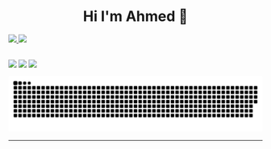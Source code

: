 <h1 align="center">Hi I'm Ahmed 👋</h1>
 <div>
  <a href="https://github.com/AhmedSayed2019">
  
  <img height="180em" src="https://github-readme-stats.vercel.app/api?username=babakoto&show_icons=true&theme=dracula&include_all_commits=true&count_private=true"/>
  <img height="180em" src="https://github-readme-stats.vercel.app/api/top-langs/?username=babakoto&layout=compact&langs_count=7&theme=dracula"/>
</div>
<div style="display: inline_block"><br>

 <!-- <img align="right" alt="babakoto" src="https://github.com/babakoto/babakoto/blob/main/mada.gif">-->
</div>
  
  
 
<div> 

  <a href = "mailto:e.AhmedSayed.cs2019@gmail.com"><img src="https://img.shields.io/badge/-Gmail-%23333?style=for-the-badge&logo=gmail&logoColor=white" target="_blank"></a>
  <a href="https://www.linkedin.com/in/ahmedsayed2019/" target="_blank"><img src="https://img.shields.io/badge/-LinkedIn-%230077B5?style=for-the-badge&logo=linkedin&logoColor=white" target="_blank"></a> 
  <a href="[https://www.linkedin.com/in/ahmedsayed2019/](https://ahmedsayed2019.github.io/)" target="_blank"><img src="https://img.shields.io/badge/-Prtfoilo-%230077B5?style=for-the-badge" target="_blank"></a> 

 ![Snake animation](https://github.com/babakoto/babakoto/blob/main/github-contribution-grid-snake.svg)

 </div>
  
 
</div>








<!--
Hi! This is an easter egg.
Congratulations you found the first one!

[![Matrix SVG](https://raw.githubusercontent.com/rodrigograca31/rodrigograca31/master/matrix.svg)](https://www.youtube.com/watch?v=SDkAGkd4NLc)

<!-- [![Anurag's GitHub stats](https://github-readme-stats.vercel.app/api?username=Ahmedsayed2019)](https://github.com/anuraghazra/github-readme-stats) -->
<!-- 
<img alt="Raghav's github stats" src="https://github-readme-stats.vercel.app/api?username=AhmedSayed2019&&show_icons=true&title_color=ffffff&icon_color=bb2acf&text_color=daf7dc&bg_color=151515" > 
-->
<!-- # 👀 Hi stranger! 👋🏻 -->

<!-- 
# 🤔 About me:

- 🐇 Following the white rabbit
- 🐈 Cat dad 😻
- Professional 🐛 solver
- 👨🏻‍💻 Full-Stack Developer
- 💊 Coding the Matrix
- 😍 Emoji lover
- 🚀 One day I will see humans on Mars!
- 🐇🥚 There's easter eggs in this profile...
 -->
<!-- Watch this: https://www.youtube.com/watch?v=eC7xzavzEKY -->



---
<!-- 
👇🏻 Here is a list of the Open Source projects I work on: 👇🏻


⭐️ From [rodrigograca31](https://github.com/rodrigograca31)
 -->
